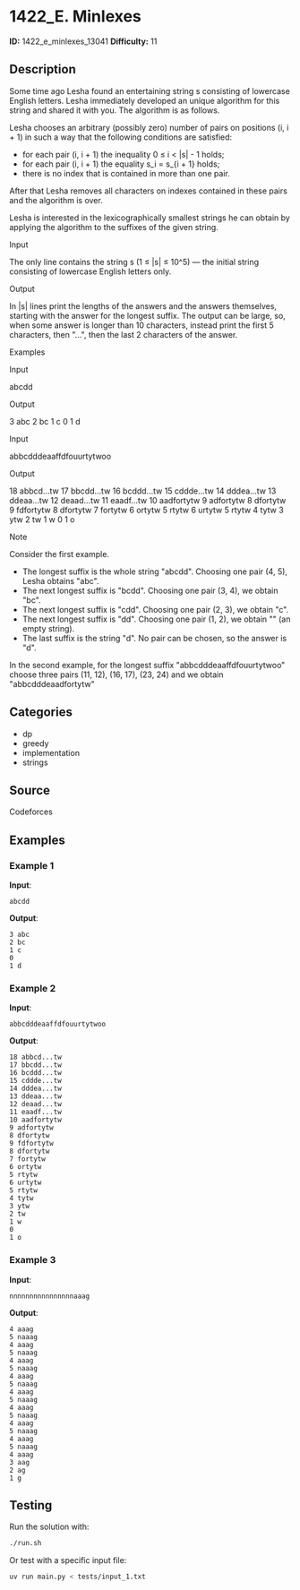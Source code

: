 # 1422_E. Minlexes

**ID:** 1422_e_minlexes_13041
**Difficulty:** 11

## Description

Some time ago Lesha found an entertaining string s consisting of lowercase English letters. Lesha immediately developed an unique algorithm for this string and shared it with you. The algorithm is as follows.

Lesha chooses an arbitrary (possibly zero) number of pairs on positions (i, i + 1) in such a way that the following conditions are satisfied: 

  * for each pair (i, i + 1) the inequality 0 ≤ i < |s| - 1 holds; 
  * for each pair (i, i + 1) the equality s_i = s_{i + 1} holds; 
  * there is no index that is contained in more than one pair. 

After that Lesha removes all characters on indexes contained in these pairs and the algorithm is over. 

Lesha is interested in the lexicographically smallest strings he can obtain by applying the algorithm to the suffixes of the given string.

Input

The only line contains the string s (1 ≤ |s| ≤ 10^5) — the initial string consisting of lowercase English letters only.

Output

In |s| lines print the lengths of the answers and the answers themselves, starting with the answer for the longest suffix. The output can be large, so, when some answer is longer than 10 characters, instead print the first 5 characters, then "...", then the last 2 characters of the answer.

Examples

Input


abcdd


Output


3 abc
2 bc
1 c
0 
1 d


Input


abbcdddeaaffdfouurtytwoo


Output


18 abbcd...tw
17 bbcdd...tw
16 bcddd...tw
15 cddde...tw
14 dddea...tw
13 ddeaa...tw
12 deaad...tw
11 eaadf...tw
10 aadfortytw
9 adfortytw
8 dfortytw
9 fdfortytw
8 dfortytw
7 fortytw
6 ortytw
5 rtytw
6 urtytw
5 rtytw
4 tytw
3 ytw
2 tw
1 w
0 
1 o

Note

Consider the first example.

  * The longest suffix is the whole string "abcdd". Choosing one pair (4, 5), Lesha obtains "abc". 
  * The next longest suffix is "bcdd". Choosing one pair (3, 4), we obtain "bc". 
  * The next longest suffix is "cdd". Choosing one pair (2, 3), we obtain "c". 
  * The next longest suffix is "dd". Choosing one pair (1, 2), we obtain "" (an empty string). 
  * The last suffix is the string "d". No pair can be chosen, so the answer is "d". 



In the second example, for the longest suffix "abbcdddeaaffdfouurtytwoo" choose three pairs (11, 12), (16, 17), (23, 24) and we obtain "abbcdddeaadfortytw"

## Categories

- dp
- greedy
- implementation
- strings

## Source

Codeforces

## Examples

### Example 1

**Input**:
```
abcdd
```

**Output**:
```
3 abc
2 bc
1 c
0 
1 d
```

### Example 2

**Input**:
```
abbcdddeaaffdfouurtytwoo
```

**Output**:
```
18 abbcd...tw
17 bbcdd...tw
16 bcddd...tw
15 cddde...tw
14 dddea...tw
13 ddeaa...tw
12 deaad...tw
11 eaadf...tw
10 aadfortytw
9 adfortytw
8 dfortytw
9 fdfortytw
8 dfortytw
7 fortytw
6 ortytw
5 rtytw
6 urtytw
5 rtytw
4 tytw
3 ytw
2 tw
1 w
0 
1 o
```

### Example 3

**Input**:
```
nnnnnnnnnnnnnnnnaaag
```

**Output**:
```
4 aaag
5 naaag
4 aaag
5 naaag
4 aaag
5 naaag
4 aaag
5 naaag
4 aaag
5 naaag
4 aaag
5 naaag
4 aaag
5 naaag
4 aaag
5 naaag
4 aaag
3 aag
2 ag
1 g
```


## Testing

Run the solution with:

```bash
./run.sh
```

Or test with a specific input file:

```bash
uv run main.py < tests/input_1.txt
```
